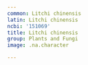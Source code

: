```yaml
---
common: Litchi chinensis
latin: Litchi chinensis
ncbi: '151069'
title: Litchi chinensis
group: Plants and Fungi
image: .na.character

---
```

